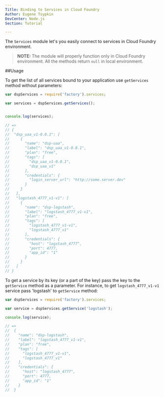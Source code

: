 ```yaml
---
Title: Binding to Services in Cloud Foundry
Author: Eugene Tsypkin
DevCenter: Node.js
Section: Tutorial

---
```


The `Services` module let's you easily connect to services in Cloud Foundry environment.

>**NOTE:** The module will properly function only in Cloud Foundry environment. All the methods return `null` in local environment. 

##Usage

To get the list of all services bound to your application use `getServices` method without parameters:

```js
var dspServices = require('factory').services;

var services = dspServices.getServices();


console.log(services);

// =>
// {
//  "dsp_uaa_v1-0.0.1": [
//     {
//       "name": "dsp-uaa",
//       "label": "dsp_uaa_v1-0.0.1",
//       "plan": "free",
//       "tags": [
//         "dsp_uaa_v1-0.0.1",
//         "dsp_uaa_v1"
//       ],
//       "credentials": {
//         "login_server_url": "http://some.server.dev"
//       }
//     }
//   ],
//   "logstash_4777_v1-v1": [
//     {
//       "name": "dsp-logstash",
//       "label": "logstash_4777_v1-v1",
//       "plan": "free",
//       "tags": [
//         "logstash_4777_v1-v1",
//         "logstash_4777_v1"
//       ],
//       "credentials": {
//         "host": "logstash_4777",
//         "port": 4777,
//         "app_id": "1"
//       }
//     }
//   ]
// }

```

To get a service by its key (or  a part of the key) pass the key to the `getService` method as a parameter. For instance, to get `logstash_4777_v1-v1` service pass 'logstash' to `getService` method:

```js
var dspServices = require('factory').services;

var service = dspServices.getService('logstash');

console.log(service);

// =>
//  {
//    "name": "dsp-logstash",
//    "label": "logstash_4777_v1-v1",
//    "plan": "free",
//    "tags": [
//      "logstash_4777_v1-v1",
//      "logstash_4777_v1"
//    ],
//    "credentials": {
//      "host": "logstash_4777",
//      "port": 4777,
//      "app_id": "1"
//    }
//  }
```
